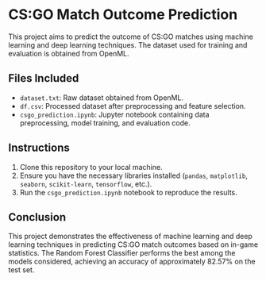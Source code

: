 # CS:GO Match Outcome Prediction

This project aims to predict the outcome of CS:GO matches using machine learning and deep learning techniques. The dataset used for training and evaluation is obtained from OpenML.

## Files Included
- `dataset.txt`: Raw dataset obtained from OpenML.
- `df.csv`: Processed dataset after preprocessing and feature selection.
- `csgo_prediction.ipynb`: Jupyter notebook containing data preprocessing, model training, and evaluation code.

## Instructions
1. Clone this repository to your local machine.
2. Ensure you have the necessary libraries installed (`pandas`, `matplotlib`, `seaborn`, `scikit-learn`, `tensorflow`, etc.).
3. Run the `csgo_prediction.ipynb` notebook to reproduce the results.

## Conclusion
This project demonstrates the effectiveness of machine learning and deep learning techniques in predicting CS:GO match outcomes based on in-game statistics. The Random Forest Classifier performs the best among the models considered, achieving an accuracy of approximately 82.57% on the test set.
